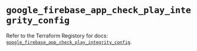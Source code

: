 # `google_firebase_app_check_play_integrity_config`

Refer to the Terraform Registory for docs: [`google_firebase_app_check_play_integrity_config`](https://registry.terraform.io/providers/hashicorp/google/5.21.0/docs/resources/firebase_app_check_play_integrity_config).
